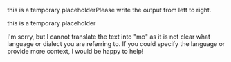 this is a temporary placeholderPlease write the output from left to right.

this is a temporary placeholder

I'm sorry, but I cannot translate the text into "mo" as it is not clear what language or dialect you are referring to. If you could specify the language or provide more context, I would be happy to help!